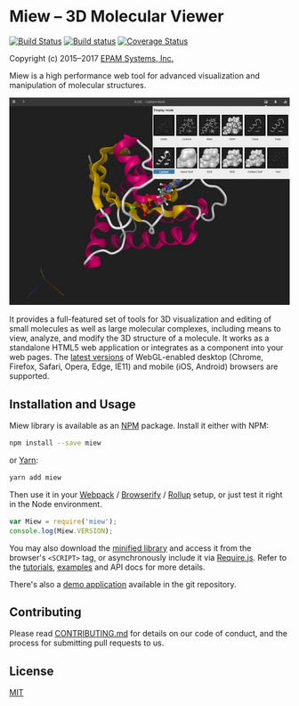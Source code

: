 # Miew – 3D Molecular Viewer

[![Build Status](https://travis-ci.org/epam/miew.svg?branch=master)](https://travis-ci.org/epam/miew)
[![Build status](https://ci.appveyor.com/api/projects/status/i7yhdhsxcktndpsw/branch/master?svg=true)](https://ci.appveyor.com/project/paulsmirnov/miew/branch/master)
[![Coverage Status](https://coveralls.io/repos/github/epam/miew/badge.svg)](https://coveralls.io/github/epam/miew)

Copyright (c) 2015–2017 [EPAM Systems, Inc.](https://www.epam.com/)

Miew is a high performance web tool for advanced visualization and manipulation of molecular
structures.

![Miew - 3D Molecular Viewer](docs/demo.png)

It provides a full-featured set of tools for 3D visualization and editing of small molecules as
well as large molecular complexes, including means to view, analyze, and modify the 3D structure
of a molecule. It works as a standalone HTML5 web application or integrates as a component into
your web pages. The [latest versions](https://browsehappy.com/) of WebGL-enabled desktop (Chrome,
Firefox, Safari, Opera, Edge, IE11) and mobile (iOS, Android) browsers are supported.

## Installation and Usage

Miew library is available as an [NPM] package. Install it either with NPM:

```sh
npm install --save miew
```

or [Yarn]:

```sh
yarn add miew
```

Then use it in your [Webpack] / [Browserify] / [Rollup] setup, or just test it right in the Node
environment.

```js
var Miew = require('miew');
console.log(Miew.VERSION);
```

You may also download the [minified library](dist/Miew.min.js) and access it from the browser's
`<SCRIPT>` tag, or asynchronously include it via [Require.js]. Refer to the [tutorials],
[examples] and API docs for more details.

There's also a [demo application] available in the git repository.

[tutorials]: docs/tutorials/embed.md
[examples]: examples/
[demo application]: http://miew.opernsource.epam.com/

[Require.js]: http://requirejs.org/
[Webpack]: https://webpack.js.org/
[Browserify]: http://browserify.org/
[Rollup]: https://rollupjs.org/
[Node.js]: https://nodejs.org/
[NPM]: https://www.npmjs.com/
[Yarn]: https://yarnpkg.com/

## Contributing

Please read [CONTRIBUTING.md](CONTRIBUTING.md) for details on our code of conduct, and the process for submitting pull requests to us.

## License

[MIT](LICENSE.md)
